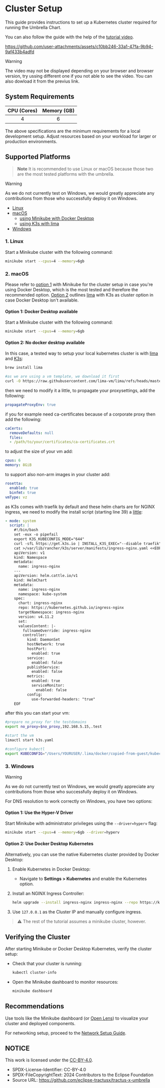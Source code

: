 # Cluster Setup

This guide provides instructions to set up a Kubernetes cluster required for running the Umbrella Chart.

You can also follow the guide with the help of the [tutorial video](https://github.com/eclipse-tractusx/eclipse-tractusx.github.io.largefiles/blob/main/umbrella/video-tutorials/setup.mp4).

https://github.com/user-attachments/assets/c10bb246-33a1-47fa-9b94-9af433b4adfd
> [!WARNING]
> The video may not be displayed depending on your browser and browser version, try ussing different one if you not able to see the video.
> You can also dowload it from the previus link.


## System Requirements

| CPU (Cores) | Memory (GB) |
| :----------:| :----------:|
|      4      |      6      |

The above specifications are the minimum requirements for a local development setup. Adjust resources based on your workload for larger or production environments.

## Supported Platforms

> **Note**
> It is recommended to use Linux or macOS because those two are the most tested platforms with the umbrella.

> [!WARNING]
> As we do not currently test on Windows, we would greatly appreciate any contributions from those who successfully deploy it on Windows.

- [Linux](#1-linux)
- [macOS](#2-macos)
  - [using Minikube with Docker Desktop](#option-1-docker-desktop-available)
  - [using K3s with lima](#option-2-no-docker-desktop-available)
- [Windows](#3-windows)

### 1. Linux

Start a Minikube cluster with the following command:

```bash
minikube start --cpus=4 --memory=6gb
```

### 2. macOS

Please refer to [option 1](#option-1-docker-desktop-available) with Minikube for the cluster setup in case you're using Docker Desktop, which is the most tested and therefore the recommended option.
[Option 2](#option-2-no-docker-desktop-available) outlines [lima](https://lima-vm.io/) with K3s as cluster option in case Docker Desktop isn't available.

#### Option 1: Docker Desktop available

Start a Minikube cluster with the following command:

```bash
minikube start --cpus=4 --memory=6gb
```

#### Option 2: No docker desktop available

In this case, a tested way to setup your local kubernetes cluster is with [lima](https://lima-vm.io/) and [K3s](https://k3s.io/):

```bash
brew install lima

#as we are using a vm template, we download it first
curl -O https://raw.githubusercontent.com/lima-vm/lima/refs/heads/master/templates/k3s.yaml
```

then we need to modify it a little, to propagate your proxysettings, add the following:

```yaml
propagateProxyEnv: true
```

if you for example need ca-certificates because of a corporate proxy then add the following:

```yaml
caCerts:
  removeDefaults: null
  files:
  - /path/to/your/certificates/ca-certificates.crt
```

to adjust the size of your vm add:

```yaml
cpus: 6
memory: 8GiB
```

to support also non-arm images in your cluster add:

```yaml
rosetta:
  enabled: true
  binfmt: true
vmType: vz
```

as K3s comes with traefik by default and these helm charts are for NGINX ingress, we need to modify the install script (starting line 39) a [little](https://www.suse.com/support/kb/doc/?id=000020082):

```yaml
- mode: system
  script: |
    #!/bin/bash
    set -eux -o pipefail
    export K3S_KUBECONFIG_MODE="644"
    curl -sfL https://get.k3s.io | INSTALL_K3S_EXEC="--disable traefik" sudo sh -
    cat >/var/lib/rancher/k3s/server/manifests/ingress-nginx.yaml <<EOF
    apiVersion: v1
    kind: Namespace
    metadata:
      name: ingress-nginx
    ---
    apiVersion: helm.cattle.io/v1
    kind: HelmChart
    metadata:
      name: ingress-nginx
      namespace: kube-system
    spec:
      chart: ingress-nginx
      repo: https://kubernetes.github.io/ingress-nginx
      targetNamespace: ingress-nginx
      version: v4.11.2
      set:
      valuesContent: |-
        fullnameOverride: ingress-nginx
        controller:
          kind: DaemonSet
          hostNetwork: true
          hostPort:
            enabled: true
          service:
            enabled: false
          publishService:
            enabled: false
          metrics:
            enabled: true
            serviceMonitor:
              enabled: false
          config:
            use-forwarded-headers: "true"
    EOF
```

after this you can start your vm:

```bash
#prepare no_proxy for the testdomains
export no_proxy=$no_proxy,192.168.5.15,.test

#start the vm
limactl start k3s.yaml

#configure kubectl
export KUBECONFIG="/Users/YOURUSER/.lima/docker/copied-from-guest/kubeconfig.yaml"
```

### 3. Windows

> [!WARNING]
> As we do not currently test on Windows, we would greatly appreciate any contributions from those who successfully deploy it on Windows.

For DNS resolution to work correctly on Windows, you have two options:

#### Option 1: Use the Hyper-V Driver

Start Minikube with administrator privileges using the `--driver=hyperv` flag:

```bash
minikube start --cpus=4 --memory=6gb --driver=hyperv
```

#### Option 2: Use Docker Desktop Kubernetes

Alternatively, you can use the native Kubernetes cluster provided by Docker Desktop:

1. Enable Kubernetes in Docker Desktop:
    - Navigate to **Settings > Kubernetes** and enable the Kubernetes option.

2. Install an NGINX Ingress Controller:

   ```bash
   helm upgrade --install ingress-nginx ingress-nginx --repo https://kubernetes.github.io/ingress-nginx --namespace ingress-nginx --create-namespace
   ```

3. Use `127.0.0.1` as the Cluster IP and manually configure ingress.

> :warning: The rest of the tutorial assumes a minikube cluster, however.

## Verifying the Cluster

After starting Minikube or Docker Desktop Kubernetes, verify the cluster setup:

- Check that your cluster is running:

  ```bash
  kubectl cluster-info
  ```

- Open the Minikube dashboard to monitor resources:

  ```bash
  minikube dashboard
  ```

## Recommendations

Use tools like the Minikube dashboard (or [Open Lens](https://k8slens.dev/)) to visualize your cluster and deployed components.

For networking setup, proceed to the [Network Setup Guide](../network/README.md).

## NOTICE

This work is licensed under the [CC-BY-4.0](https://creativecommons.org/licenses/by/4.0/legalcode).

- SPDX-License-Identifier: CC-BY-4.0
- SPDX-FileCopyrightText: 2024 Contributors to the Eclipse Foundation
- Source URL: <https://github.com/eclipse-tractusx/tractus-x-umbrella>

